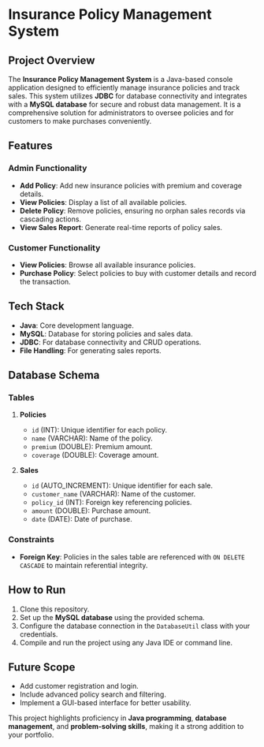 # Insurance Policy Management System  

## Project Overview  
The **Insurance Policy Management System** is a Java-based console application designed to efficiently manage insurance policies and track sales. This system utilizes **JDBC** for database connectivity and integrates with a **MySQL database** for secure and robust data management. It is a comprehensive solution for administrators to oversee policies and for customers to make purchases conveniently.  

## Features  
### Admin Functionality  
- **Add Policy**: Add new insurance policies with premium and coverage details.  
- **View Policies**: Display a list of all available policies.  
- **Delete Policy**: Remove policies, ensuring no orphan sales records via cascading actions.  
- **View Sales Report**: Generate real-time reports of policy sales.  

### Customer Functionality  
- **View Policies**: Browse all available insurance policies.  
- **Purchase Policy**: Select policies to buy with customer details and record the transaction.  

## Tech Stack  
- **Java**: Core development language.  
- **MySQL**: Database for storing policies and sales data.  
- **JDBC**: For database connectivity and CRUD operations.  
- **File Handling**: For generating sales reports.  

## Database Schema  
### Tables  
1. **Policies**  
   - `id` (INT): Unique identifier for each policy.  
   - `name` (VARCHAR): Name of the policy.  
   - `premium` (DOUBLE): Premium amount.  
   - `coverage` (DOUBLE): Coverage amount.  

2. **Sales**  
   - `id` (AUTO_INCREMENT): Unique identifier for each sale.  
   - `customer_name` (VARCHAR): Name of the customer.  
   - `policy_id` (INT): Foreign key referencing policies.  
   - `amount` (DOUBLE): Purchase amount.  
   - `date` (DATE): Date of purchase.  

### Constraints  
- **Foreign Key**: Policies in the sales table are referenced with `ON DELETE CASCADE` to maintain referential integrity.  

## How to Run  
1. Clone this repository.  
2. Set up the **MySQL database** using the provided schema.  
3. Configure the database connection in the `DatabaseUtil` class with your credentials.  
4. Compile and run the project using any Java IDE or command line.  

## Future Scope  
- Add customer registration and login.  
- Include advanced policy search and filtering.  
- Implement a GUI-based interface for better usability.  

This project highlights proficiency in **Java programming**, **database management**, and **problem-solving skills**, making it a strong addition to your portfolio.
